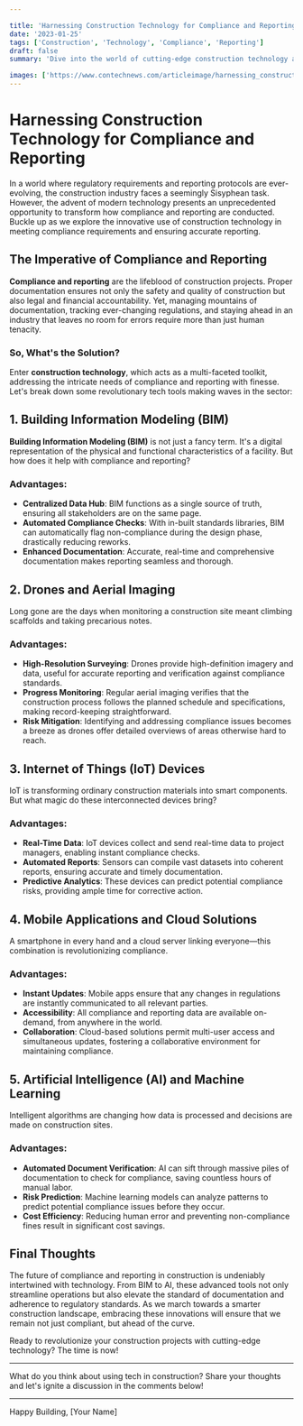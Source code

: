 ```yaml
---

title: 'Harnessing Construction Technology for Compliance and Reporting'
date: '2023-01-25'
tags: ['Construction', 'Technology', 'Compliance', 'Reporting']
draft: false
summary: 'Dive into the world of cutting-edge construction technology and discover how it can streamline compliance and reporting processes in the construction industry.'

images: ['https://www.contechnews.com/articleimage/harnessing_construction_technology_for_compliance_and_reporting.webp']
---
```


# Harnessing Construction Technology for Compliance and Reporting

In a world where regulatory requirements and reporting protocols are ever-evolving, the construction industry faces a seemingly Sisyphean task. However, the advent of modern technology presents an unprecedented opportunity to transform how compliance and reporting are conducted. Buckle up as we explore the innovative use of construction technology in meeting compliance requirements and ensuring accurate reporting.

## The Imperative of Compliance and Reporting

**Compliance and reporting** are the lifeblood of construction projects. Proper documentation ensures not only the safety and quality of construction but also legal and financial accountability. Yet, managing mountains of documentation, tracking ever-changing regulations, and staying ahead in an industry that leaves no room for errors require more than just human tenacity.

### So, What's the Solution?

Enter **construction technology**, which acts as a multi-faceted toolkit, addressing the intricate needs of compliance and reporting with finesse. Let's break down some revolutionary tech tools making waves in the sector:

## 1. Building Information Modeling (BIM)

**Building Information Modeling (BIM)** is not just a fancy term. It's a digital representation of the physical and functional characteristics of a facility. But how does it help with compliance and reporting?

### Advantages:

- **Centralized Data Hub**: BIM functions as a single source of truth, ensuring all stakeholders are on the same page.
- **Automated Compliance Checks**: With in-built standards libraries, BIM can automatically flag non-compliance during the design phase, drastically reducing reworks.
- **Enhanced Documentation**: Accurate, real-time and comprehensive documentation makes reporting seamless and thorough.

## 2. Drones and Aerial Imaging

Long gone are the days when monitoring a construction site meant climbing scaffolds and taking precarious notes.

### Advantages:

- **High-Resolution Surveying**: Drones provide high-definition imagery and data, useful for accurate reporting and verification against compliance standards.
- **Progress Monitoring**: Regular aerial imaging verifies that the construction process follows the planned schedule and specifications, making record-keeping straightforward.
- **Risk Mitigation**: Identifying and addressing compliance issues becomes a breeze as drones offer detailed overviews of areas otherwise hard to reach.

## 3. Internet of Things (IoT) Devices

IoT is transforming ordinary construction materials into smart components. But what magic do these interconnected devices bring?

### Advantages:

- **Real-Time Data**: IoT devices collect and send real-time data to project managers, enabling instant compliance checks.
- **Automated Reports**: Sensors can compile vast datasets into coherent reports, ensuring accurate and timely documentation.
- **Predictive Analytics**: These devices can predict potential compliance risks, providing ample time for corrective action.

## 4. Mobile Applications and Cloud Solutions

A smartphone in every hand and a cloud server linking everyone—this combination is revolutionizing compliance.

### Advantages:

- **Instant Updates**: Mobile apps ensure that any changes in regulations are instantly communicated to all relevant parties.
- **Accessibility**: All compliance and reporting data are available on-demand, from anywhere in the world.
- **Collaboration**: Cloud-based solutions permit multi-user access and simultaneous updates, fostering a collaborative environment for maintaining compliance.

## 5. Artificial Intelligence (AI) and Machine Learning

Intelligent algorithms are changing how data is processed and decisions are made on construction sites.

### Advantages:

- **Automated Document Verification**: AI can sift through massive piles of documentation to check for compliance, saving countless hours of manual labor.
- **Risk Prediction**: Machine learning models can analyze patterns to predict potential compliance issues before they occur.
- **Cost Efficiency**: Reducing human error and preventing non-compliance fines result in significant cost savings.

## Final Thoughts

The future of compliance and reporting in construction is undeniably intertwined with technology. From BIM to AI, these advanced tools not only streamline operations but also elevate the standard of documentation and adherence to regulatory standards. As we march towards a smarter construction landscape, embracing these innovations will ensure that we remain not just compliant, but ahead of the curve. 

Ready to revolutionize your construction projects with cutting-edge technology? The time is now!

---

What do you think about using tech in construction? Share your thoughts and let's ignite a discussion in the comments below!

---

Happy Building,
[Your Name]

